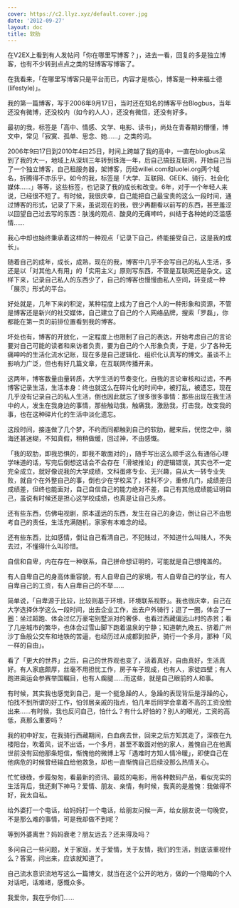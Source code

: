 ```yaml
---
cover: https://c2.llyz.xyz/default.cover.jpg
date: '2012-09-27'
layout: doc
title: 软肋
---
```


在V2EX上看到有人发帖问「你在哪里写博客？」，进去一看，回复的多是独立博客，也有不少转到点点之类的轻博客写博客了。

在我看来，「在哪里写博客只是平台而已，内容才是核心，博客是一种来福士德(lifestyle)」。

我的第一篇博客，写于2006年9月17日，当时还在知名的博客平台Blogbus，当年还没有微博，还没校内（如今的人人），还没有微信，还没有好多。

最初的我，标签是「高中、情感、文学、电影、读书」，尚处在青春期的懵懂，博文中，常见「寂寞、孤单、思念、她……」之类的词。

2006年9曰17日到2010年4曰25日，时间上跨越了我的高中，一直在blogbus呆到了我的大一，地域上从深圳三年转到珠海一年，后自己搞鼓互联网，开始自己当了一个独立博客，自己租服务器，架博客，历经willei.com和luolei.org两个域名，折腾得不亦乐乎。如今的我，标签是「大学、互联网、GEEK、骑行、社会化媒体……」等等，这些标签，也记录了我的成长和改变。6年，对于一个年轻人来说，已经很不短了。有时候，我很庆幸，自己能把自己最宝贵的这么一段时间，通过博客的形式，记录了下来，虽说现在的我，很少再翻看以前写的东西，甚至羞涩以回望自己过去写的东西：肤浅的观点、酸臭的无痛呻吟，纠结于各种她的泛滥感情……

我心中却也始终秉承着这样的一种观点「记录下自己，终能接受自己，这是我的成长」。

随着自己的成年，成长，成熟，现在的我，博客中几乎不会写自己的私人生活，多还是以「对其他人有用」的「实用主义」原则写东西，不管是互联网还是杂文。这样下来，记录自己私人的东西少了，自己的博客也慢慢由私人空间，转变成一种「展示」形式的平台。

好处就是，几年下来的积淀，某种程度上成为了自己个人的一种形象和资源，不管是博客还是新兴的社交媒体，自己建立了自己的个人网络品牌，搜索「罗磊」，你都能在第一页的前排位置看到我的博客。

坏处也有，博客的开放化，一定程度上也限制了自己的表达，开始考虑自己的言论要对自己可能的读者和来访者负责，要为自己的个人形象负责，于是，少了各种无痛呻吟的生活化流水记账，现在多是自己逻辑化、组织化认真写的博文。虽谈不上影响力广泛，但也有好几篇文章，在互联网传播开来。

这两年，博客数量由量转质，大学生活的节奏变化，自我的言论审核和过滤，不再博客记录生活，生活本身：终也就这么在碎片化的时间中，被打乱，被遗忘，现在几乎没有记录自己的私人生活，倒也因此就忘了很多很多事情：那些出现在我生活中的人，发生在我身边的事情，那些触动我，触痛我，激励我，打击我，改变我的事，也在这种碎片化的生活中淡化遗忘。

这段时间，接连做了几个梦，不约而同都触到自己的软肋，醒来后，恍惚之中，脑海还甚迷糊，不知真假，稍稍做缓，回过神，不由感慨。

「我的软肋，即我恐惧的，即我不敢面对的」，随手写出这么顺手这么有通俗心理学味道的话，写完后倒想这话会不会存在「滑坡推论」的逻辑错误，其实也不一定完全成立，就好像说我的大学成绩，文科蛋疼专业、无兴趣，自从大一转专业失败，就自个在外整自己的事，倒也少在学校呆了，挂科不少，重修几门，成绩差归成绩差，但终也能面对，自己自信自己的能力绝对不差，自己有其他成绩能证明自己，虽说有时候还是担心这学校成绩，也真是让自己头疼。

还有些东西，仿佛电视剧，原本遥远的东西，发生在自己的身边，倒让自己不由思考自己的责任，生活充满随机，家家有本难念的经。

还有些东西，比如感情，倒让自己看清自己，不犯贱过，不知道什么叫贱人，不失去过，不懂得什么叫珍惜。

自信和自卑，内在存在一种联系，自己拼命想证明的，可能就是自己想掩盖的。

有人自卑自己的身高体重容貌，有人自卑自己的家境，有人自卑自己的学业，有人自卑自己的工资，有人自卑自己的不举……

简单说，「自卑源于比较，比较则基于环境，环境联系视野」。我也很庆幸，自己在大学选择休学这么一段时间，出去企业工作，出去户外骑行；逛了一圈，体会了一圈：坐过超跑、体会过亿万豪宅别墅派对的奢侈、也看过西藏偏远山村的赤贫；看了几座城市的繁华，也体会过雪山脚下跑着温泉的宁静；知道朝九晚五、挤着广州沙丁鱼般公交车和地铁的苦逼，也经历过从成都到拉萨，骑行一个多月，那种「风一样的自由」。

看了「更大的世界」之后，自己的世界观也变了，活着真好，自由真好，生活真好。有人家底颇厚，丝毫不用担忧工作，房子车子现成，也有人，家徒四壁；有人跑进奥运会参赛举国瞩目，也有人瘸腿……而这些，就是自己眼前的人和事。

有时候，其实我也感觉到自己，是一个挺急躁的人，急躁的表现背后是浮躁的心，怕找不到所谓的好工作，怕邻居亲戚的指点，怕几年后同学会拿着不高的工资没脸出来……有时候，我也反问自己，怕什么？有什么好怕的？别人的眼光，工资的高低，真那么重要吗？

我的初中好友，在我骑行西藏期间，白血病去世，回来之后方知其走了，深夜在九楼阳台，吹着风，说不出话，一个多月，甚至不敢面对他的家人，羞愧自己在他离世前没有回他那条短信，惭愧他的微博上写「遇难时方知人情冷暖」，即使自己在他病危的时候曾经输血给他救急，却也一直惭愧自己后续没那么热情关心。

忙忙碌碌，步履匆匆，看最新的资讯、最炫的电影，用各种数码产品，看似充实的生活背后，我还剩下神马？爱情、朋友、亲情，有时候，我真的是羞愧：我做得不好，我太自私。

给外婆打一个电话，给妈妈打一个电话，给朋友问候一声，给女朋友说一句晚安，不是那么难的事情，可是我却做不到呢？

等到外婆离世？妈妈衰老？朋友远去？还来得及吗？

多问自己一些问题，关于家庭，关于爱情，关于友情，我们的生活，到底该重视什么？答案，问出来，应该就知道了。

自己流水意识流地写这么一篇博文，就当在这个公开的地方，做的一个隐晦的个人对话吧，话难绪，感慨众多。

我爱你，我在乎你们……
